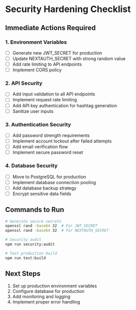 # Security Hardening Checklist

## Immediate Actions Required

### 1. Environment Variables
- [ ] Generate new JWT_SECRET for production
- [ ] Update NEXTAUTH_SECRET with strong random value
- [ ] Add rate limiting to API endpoints
- [ ] Implement CORS policy

### 2. API Security
- [ ] Add input validation to all API endpoints
- [ ] Implement request rate limiting
- [ ] Add API key authentication for hashtag generation
- [ ] Sanitize user inputs

### 3. Authentication Security
- [ ] Add password strength requirements
- [ ] Implement account lockout after failed attempts
- [ ] Add email verification flow
- [ ] Implement secure password reset

### 4. Database Security
- [ ] Move to PostgreSQL for production
- [ ] Implement database connection pooling
- [ ] Add database backup strategy
- [ ] Encrypt sensitive data fields

## Commands to Run

```bash
# Generate secure secrets
openssl rand -base64 32  # For JWT_SECRET
openssl rand -base64 32  # For NEXTAUTH_SECRET

# Security audit
npm run security:audit

# Test production build
npm run test:build
```

## Next Steps
1. Set up production environment variables
2. Configure database for production
3. Add monitoring and logging
4. Implement proper error handling
